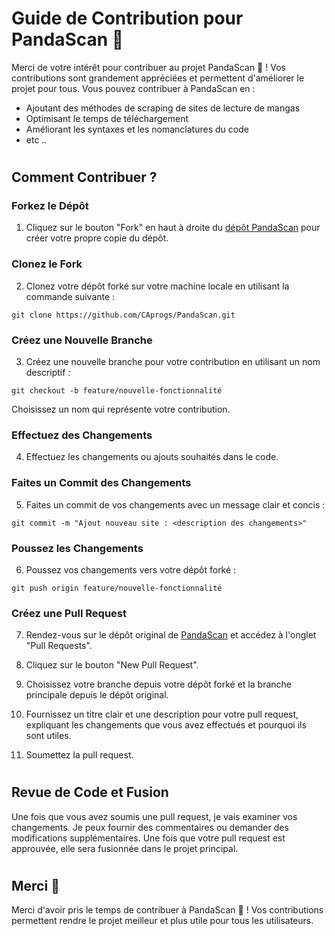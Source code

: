# Guide de Contribution pour PandaScan 🐼

Merci de votre intérêt pour contribuer au projet PandaScan 🐼 ! Vos contributions sont grandement appréciées et permettent d'améliorer le projet pour tous.
Vous pouvez contribuer à PandaScan en :
- Ajoutant des méthodes de scraping de sites de lecture de mangas
- Optimisant le temps de téléchargement
- Améliorant les syntaxes et les nomanclatures du code
- etc ..

#

## **Comment Contribuer ?**

### Forkez le Dépôt

1. Cliquez sur le bouton "Fork" en haut à droite du [dépôt PandaScan](https://github.com/CAprogs/PandaScan) pour créer votre propre copie du dépôt.

### Clonez le Fork

2. Clonez votre dépôt forké sur votre machine locale en utilisant la commande suivante :

```
git clone https://github.com/CAprogs/PandaScan.git
```

### Créez une Nouvelle Branche

3. Créez une nouvelle branche pour votre contribution en utilisant un nom descriptif :

```
git checkout -b feature/nouvelle-fonctionnalité
```

Choisissez un nom qui représente votre contribution.

### Effectuez des Changements

4. Effectuez les changements ou ajouts souhaités dans le code.

### Faites un Commit des Changements

5. Faites un commit de vos changements avec un message clair et concis :

```
git commit -m "Ajout nouveau site : <description des changements>"
```

### Poussez les Changements

6. Poussez vos changements vers votre dépôt forké :

```
git push origin feature/nouvelle-fonctionnalité
```

### Créez une Pull Request

7. Rendez-vous sur le dépôt original de [PandaScan](https://github.com/CAprogs/PandaScan) et accédez à l'onglet "Pull Requests".

8. Cliquez sur le bouton "New Pull Request".

9. Choisissez votre branche depuis votre dépôt forké et la branche principale depuis le dépôt original.

10. Fournissez un titre clair et une description pour votre pull request, expliquant les changements que vous avez effectués et pourquoi ils sont utiles.

11. Soumettez la pull request.

#

## **Revue de Code et Fusion**

Une fois que vous avez soumis une pull request, je vais examiner vos changements. Je peux fournir des commentaires ou demander des modifications supplémentaires. Une fois que votre pull request est approuvée, elle sera fusionnée dans le projet principal.

#

## **Merci 🎉**

Merci d'avoir pris le temps de contribuer à PandaScan 🐼 ! Vos contributions permettent rendre le projet meilleur et plus utile pour tous les utilisateurs.



